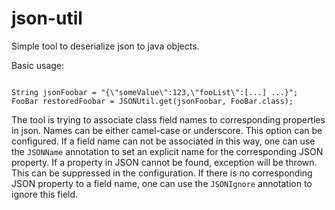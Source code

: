 json-util
=========

Simple tool to deserialize json to java objects.

Basic usage:

<pre><code>
String jsonFoobar = "{\"someValue\":123,\"fooList\":[...] ...}";
FooBar restoredFoobar = JSONUtil.get(jsonFoobar, FooBar.class);
</code></pre>

The tool is trying to associate class field names to corresponding properties in json.
Names can be either camel-case or underscore. This option can be configured.
If a field name can not be associated in this way, one can use the <code>JSONName</code>
annotation to set an explicit name for the corresponding JSON property.
If a property in JSON cannot be found, exception will be thrown. 
This can be suppressed in the configuration.
If there is no corresponding JSON property to a field name, one can use the <code>JSONIgnore</code> annotation to ignore this field.